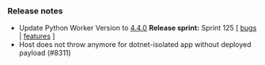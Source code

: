 ### Release notes
<!-- Please add your release notes in the following format:
- My change description (#PR)
-->
- Update Python Worker Version to [4.4.0](https://github.com/Azure/azure-functions-python-worker/releases/tag/4.4.0)
**Release sprint:** Sprint 125
[ [bugs](https://github.com/Azure/azure-functions-host/issues?q=is%3Aissue+milestone%3A%22Functions+Sprint+125%22+label%3Abug+is%3Aclosed) | [features](https://github.com/Azure/azure-functions-host/issues?q=is%3Aissue+milestone%3A%22Functions+Sprint+125%22+label%3Afeature+is%3Aclosed) ]
- Host does not throw anymore for dotnet-isolated app without deployed payload (#8311)
